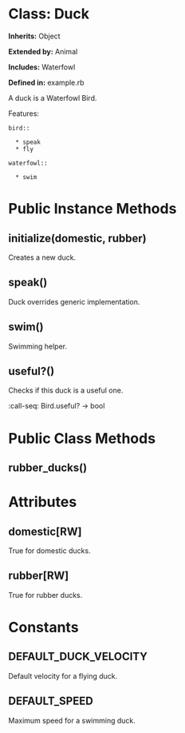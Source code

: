 # Class: Duck
**Inherits:** Object
  
**Extended by:** Animal
    
**Includes:** Waterfowl
  
**Defined in:** example.rb

A duck is a Waterfowl Bird.

Features:

    bird::

      * speak
      * fly

    waterfowl::

      * swim


  # Public Instance Methods
  
  ## initialize(domestic, rubber) [](#method-i-initialize)
  Creates a new duck.


  
  ## speak() [](#method-i-speak)
  Duck overrides generic implementation.


  
  ## swim() [](#method-i-swim)
  Swimming helper.


  
  ## useful?() [](#method-i-useful?)
  Checks if this duck is a useful one.

:call-seq:
    Bird.useful? -> bool


  

  # Public Class Methods
  
  ## rubber_ducks() [](#method-c-rubber_ducks)
  

  
  # Attributes
  
  ## domestic[RW] [](#attribute-i-domestic)
  True for domestic ducks.


  
  ## rubber[RW] [](#attribute-i-rubber)
  True for rubber ducks.


  


  # Constants
  
  ## DEFAULT_DUCK_VELOCITY [](#constant-DEFAULT_DUCK_VELOCITY)
  Default velocity for a flying duck.


  
  ## DEFAULT_SPEED [](#constant-DEFAULT_SPEED)
  Maximum speed for a swimming duck.


  
  